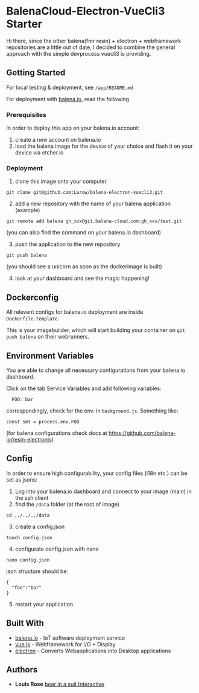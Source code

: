 # BalenaCloud-Electron-VueCli3 Starter

Hi there, since the other balena(fmr resin) + electron + webframework repositories are a little out of date,
I decided to combine the general approach with the simple devprocess vuecli3 is providing.

## Getting Started

For local testing & deployment, see `/app/README.md`

For deployment with [balena.io](https://balena.io), read the following

### Prerequisites

In order to deploy this app on your balena.io account:

1. create a new account on balena.io
2. load the balena image for the device of your choice and flash it on your device via etcher.io

### Deployment

1. clone this image onto your computer

```
git clone git@github.com:Lurow/balena-electron-vuecli3.git
```

2. add a new repository with the name of your balena application (example)

```
git remote add balena gh_xxx@git.balena-cloud.com:gh_xxx/test.git
```

(you can also find the command on your balena.io dashboard)

3. push the application to the new repository

```
git push balena
```

(you should see a unicorn as soon as the dockerimage is built)

4. look at your dashboard and see the magic happening!

## Dockerconfig

All relevent configs for balena.io deployment are inside `Dockerfile.template`.

This is your imagebuilder, which will start building your container on `git push balena` on their webrunners.

## Environment Variables

You are able to change all necessary configurations from your balena.io dashboard.

Click on the tab Service Variables and add following variables:

```
  FOO: bar
```

correspondingly, check for the env. in `background.js`.
Something like:

```
const smt = process.env.FOO
```

(for balena configurations check docs at https://github.com/balena-io/resin-electronjs)

## Config

In order to ensure high configurability, your config files (i18n etc.) can be set as jsons:

1. Log into your balena.io dashboard and connect to your image (main) in the ssh client
2. find the `/data` folder (at the root of image)

```
cd ../../../data
```

3. create a config.json

```
touch config.json
```

4. configurate config.json with nano

```
nano config.json
```

json structure should be:

```
{
  "foo":"bar"
}
```

5. restart your application

## Built With

- [balena.io](http://www.balena.io) - IoT software deployment service
- [vue.js](https://vuejs.org) - Webframework for I/O + Display
- [electron](https://electronjs.org) - Converts Webapplications into Desktop applications

## Authors

- **Louis Rose** [bear in a suit Interactive](https://bearinasuit.de)
